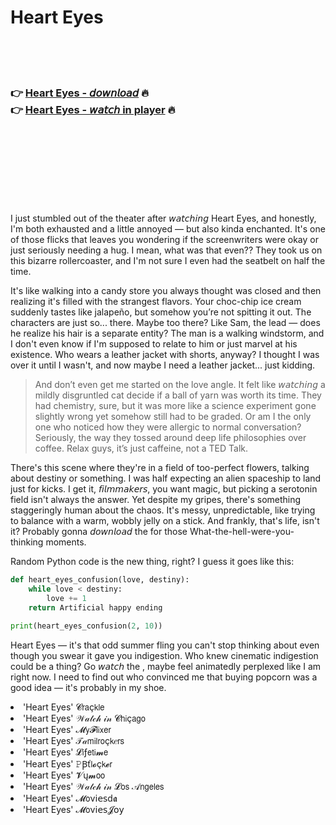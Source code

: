 <h1>Heart Eyes</h1>

<br><br><br>

<h3>👉 <a href="https://Loris-diiblakitec1976.github.io/iqxaupkbzb/">Heart Eyes - 𝘥𝘰𝘸𝘯𝘭𝘰𝘢𝘥</a> 🔥<br>
👉 <a href="https://Loris-diiblakitec1976.github.io/iqxaupkbzb/">Heart Eyes - 𝘸𝘢𝘵𝘤𝘩 in player</a> 🔥
</h3>



<br><br><br><br><br><br><br>


I just stumbled out of the theater after 𝘸𝘢𝘵𝘤𝘩𝘪𝘯𝘨 Heart Eyes, and honestly, I'm both exhausted and a little annoyed — but also kinda enchanted. It's one of those flicks that leaves you wondering if the screenwriters were okay or just seriously needing a hug. I mean, what was that even?? They took us on this bizarre rollercoaster, and I'm not sure I even had the seatbelt on half the time.

It's like walking into a candy store you always thought was closed and then realizing it's filled with the strangest flavors. Your choc-chip ice cream suddenly tastes like jalapeño, but somehow you’re not spitting it out. The characters are just so... there. Maybe too there? Like Sam, the lead — does he realize his hair is a separate entity? The man is a walking windstorm, and I don't even know if I'm supposed to relate to him or just marvel at his existence. Who wears a leather jacket with shorts, anyway? I thought I was over it until I wasn't, and now maybe I need a leather jacket... just kidding.

> And don’t even get me started on the love angle. It felt like 𝘸𝘢𝘵𝘤𝘩𝘪𝘯𝘨 a mildly disgruntled cat decide if a ball of yarn was worth its time. They had chemistry, sure, but it was more like a science experiment gone slightly wrong yet somehow still had to be graded. Or am I the only one who noticed how they were allergic to normal conversation? Seriously, the way they tossed around deep life philosophies over coffee. Relax guys, it’s just caffeine, not a TED Talk.

There's this scene where they're in a field of too-perfect flowers, talking about destiny or something. I was half expecting an alien spaceship to land just for kicks. I get it, 𝘧𝘪𝘭𝘮𝘮𝘢𝘬𝘦𝘳𝘴, you want magic, but picking a serotonin field isn't always the answer. Yet despite my gripes, there's something staggeringly human about the chaos. It's messy, unpredictable, like trying to balance with a warm, wobbly jelly on a stick. And frankly, that's life, isn't it? Probably gonna 𝘥𝘰𝘸𝘯𝘭𝘰𝘢𝘥 the   for those What-the-hell-were-you-thinking moments.

Random Python code is the new thing, right? I guess it goes like this:

```python
def heart_eyes_confusion(love, destiny):
    while love < destiny:
        love += 1
    return Artificial happy ending

print(heart_eyes_confusion(2, 10))
```

Heart Eyes — it's that odd summer fling you can't stop thinking about even though you swear it gave you indigestion. Who knew cinematic indigestion could be a thing? Go 𝘸𝘢𝘵𝘤𝘩 the  , maybe feel animatedly perplexed like I am right now. I need to find out who convinced me that buying popcorn was a good idea — it's probably in my shoe.

<li>'Heart Eyes' 𝓒𝗋𝖺ç𝗄𝗅𝖾</li>
<li>'Heart Eyes' 𝒲𝒶𝓉𝒸𝒽 𝒾𝓃 𝓒𝗁𝗂ç𝖺𝗀𝗈</li>
<li>'Heart Eyes' 𝓜𝗒𝓕𝗅𝗂𝗑𝖾𝗋</li>
<li>'Heart Eyes' 𝒯𝒶𝗆𝗂𝗅𝗋𝗈ç𝗄𝑒𝗋𝗌</li>
<li>'Heart Eyes' 𝓛𝗂ƒ𝖾𝗍𝗂𝓶𝖾</li>
<li>'Heart Eyes' 𝙿Ꞵť𝗅𝓸ç𝗄𝓮𝗋</li>
<li>'Heart Eyes' 𝓥ų𝓶𝗈𝗈</li>
<li>'Heart Eyes' 𝒲𝒶𝓉𝒸𝒽 𝒾𝓃 𝓛𝗈𝗌 𝒜𝗇𝗀𝖾𝗅𝖾𝗌</li>
<li>'Heart Eyes' 𝓜𝗈ν𝗂𝖾𝗌ԁ𝖆</li>
<li>'Heart Eyes' 𝓜𝗈ν𝗂𝖾𝗌𝓙𝗈𝗒</li>
